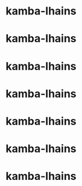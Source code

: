 # kamba-lhains
# kamba-lhains
# kamba-lhains
# kamba-lhains
# kamba-lhains
# kamba-lhains
# kamba-lhains
